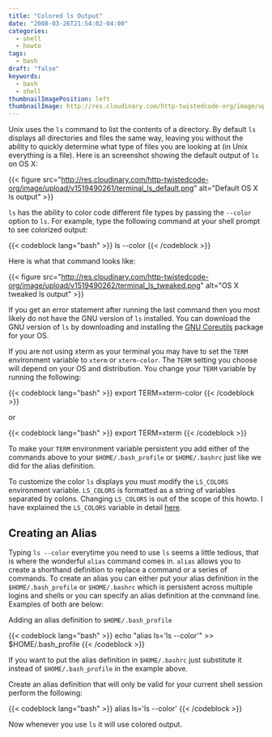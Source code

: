 ```yaml
---
title: "Colored ls Output"
date: "2008-03-26T21:54:02-04:00"
categories:
  - shell
  - howto
tags:
  - bash
draft: "false"
keywords:
  - bash
  - shell
thumbnailImagePosition: left
thumbnailImage: http://res.cloudinary.com/http-twistedcode-org/image/upload/v1519490262/terminal_ls_tweaked.png
---
```


Unix uses the `ls` command to list the contents of a directory. By default `ls` displays all directories and files the same way, leaving you without the ability to quickly determine what type of files you are looking at (in Unix everything is a file). Here is an screenshot showing the default output of `ls` on OS X:

{{< figure src="http://res.cloudinary.com/http-twistedcode-org/image/upload/v1519490261/terminal_ls_default.png" alt="Default OS X ls output" >}}

`ls` has the ability to color code different file types by passing the `--color` option to `ls`. For example, type the following command at your shell prompt to see colorized output:

{{< codeblock lang="bash" >}}
ls --color
{{< /codeblock >}}

Here is what that command looks like:

{{< figure src="http://res.cloudinary.com/http-twistedcode-org/image/upload/v1519490262/terminal_ls_tweaked.png" alt="OS X tweaked ls output" >}}

If you get an error statement after running the last command then you most likely do not have the GNU version of `ls` installed. You can download the GNU version of `ls` by downloading and installing the [GNU Coreutils](http://www.gnu.org/software/coreutils/) package for your OS.

If you are not using xterm as your terminal you may have to set the `TERM` environment variable to `xterm` or `xterm-color`. The `TERM` setting you choose will depend on your OS and distribution. You change your `TERM` variable by running the following:

{{< codeblock lang="bash" >}}
export TERM=xterm-color
{{< /codeblock >}}

or

{{< codeblock lang="bash" >}}
export TERM=xterm
{{< /codeblock >}}

To make your `TERM` environment variable persistent you add either of the commands above to your `$HOME/.bash_profile` or `$HOME/.bashrc` just like we did for the alias definition.

To customize the color `ls` displays you must modify the `LS_COLORS` environment variable. `LS_COLORS` is formatted as a string of variables separated by colons. Changing `LS_COLORS` is out of the scope of this howto. I have explained the `LS_COLORS` variable in detail [here](/post/shell/ls-colors-explained/).

## Creating an Alias

Typing `ls --color` everytime you need to use `ls` seems a little tedious, that is where the wonderful `alias` command comes in. `alias` allows you to create a shorthand definition to replace a command or a series of commands. To create an alias you can either put your alias definition in the `$HOME/.bash_profile` or `$HOME/.bashrc` which is persistent across multiple logins and shells or you can specify an alias definition at the command line. Examples of both are below:

Adding an alias definition to `$HOME/.bash_profile`

{{< codeblock lang="bash" >}}
echo "alias ls='ls --color'" >> $HOME/.bash_profile
{{< /codeblock >}}

If you want to put the alias definition in `$HOME/.bashrc` just substitute it instead of `$HOME/.bash_profile` in the example above.

Create an alias definition that will only be valid for your current shell session perform the following:

{{< codeblock lang="bash" >}}
alias ls='ls --color'
{{< /codeblock >}}

Now whenever you use `ls` it will use colored output.